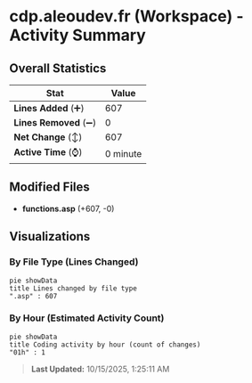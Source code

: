 # cdp.aleoudev.fr (Workspace) - Activity Summary 

## Overall Statistics

| Stat                   | Value                                                             |
| ---------------------- | ----------------------------------------------------------------- |
| **Lines Added** (➕)   | 607                                          |
| **Lines Removed** (➖) | 0                                        |
| **Net Change** (↕)    | 607                |
| **Active Time** (⌚)   | 0 minute |


## Modified Files
- **functions.asp** (+607, -0)

## Visualizations

### By File Type (Lines Changed)

```mermaid
pie showData
title Lines changed by file type
".asp" : 607
```

### By Hour (Estimated Activity Count)

```mermaid
pie showData
title Coding activity by hour (count of changes)
"01h" : 1
```


> **Last Updated:** 10/15/2025, 1:25:11 AM